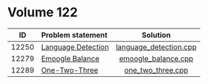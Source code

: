 # Volume 122

|  ID   |   Problem statement    |          Solution          |
|:-----:|:-----------------------|:--------------------------:|
| 12250 | [Language Detection][] | [language_detection.cpp][] |
| 12279 | [Emoogle Balance][]    | [emoogle_balance.cpp][]    |
| 12289 | [One-Two-Three][]      | [one_two_three.cpp][]      |

[Language Detection]: http://uva.onlinejudge.org/index.php?option=com_onlinejudge&Itemid=8&category=244&page=show_problem&problem=3402
[Emoogle Balance]:    http://uva.onlinejudge.org/index.php?option=com_onlinejudge&Itemid=8&category=244&page=show_problem&problem=3431
[One-Two-Three]:      http://uva.onlinejudge.org/index.php?option=com_onlinejudge&Itemid=8&category=244&page=show_problem&problem=3710

[language_detection.cpp]: language_detection.cpp
[emoogle_balance.cpp]:    emoogle_balance.cpp
[one_two_three.cpp]:      one_two_three.cpp
